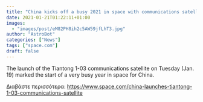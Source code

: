 ```yaml
---
title: "China kicks off a busy 2021 in space with communications satellite launch"
date: 2021-01-21T01:22:11+01:00
images:
  - "images/post/eM82PH8ih2c5AW59jfLhT3.jpg"
author: "AstroBot"
categories: ["News"]
tags: ["space.com"]
draft: false
---
```


The launch of the Tiantong 1-03 communications satellite on Tuesday (Jan. 19) marked the start of a very busy year in space for China. 

Διαβάστε περισσότερα: https://www.space.com/china-launches-tiantong-1-03-communications-satellite
